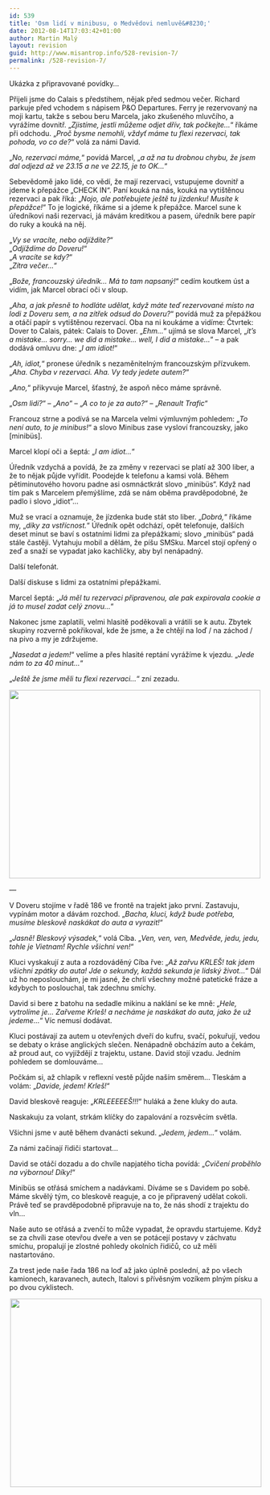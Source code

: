 ```yaml
---
id: 539
title: 'Osm lidí v minibusu, o Medvědovi nemluvě&#8230;'
date: 2012-08-14T17:03:42+01:00
author: Martin Malý
layout: revision
guid: http://www.misantrop.info/528-revision-7/
permalink: /528-revision-7/
---
```

Ukázka z připravované povídky&#8230;

<!--more-->

Přijeli jsme do Calais s předstihem, nějak před sedmou večer. Richard parkuje před vchodem s nápisem P&O Departures. Ferry je rezervovaný na moji kartu, takže s sebou beru Marcela, jako zkušeného mluvčího, a vyrážíme dovnitř. &#8222;_Zjistíme, jestli můžeme odjet dřív, tak počkejte&#8230;_&#8220; říkáme při odchodu. &#8222;_Proč bysme nemohli, vždyť máme tu flexi rezervaci, tak pohoda, vo co de?_&#8220; volá za námi David.

&#8222;_No, rezervaci máme,_&#8220; povídá Marcel, &#8222;_a až na tu drobnou chybu, že jsem dal odjezd až ve 23.15 a ne ve 22.15, je to OK&#8230;_&#8220;

Sebevědomě jako lidé, co vědí, že mají rezervaci, vstupujeme dovnitř a jdeme k přepážce &#8222;CHECK IN&#8220;. Paní kouká na nás, kouká na vytištěnou rezervaci a pak říká: &#8222;_Nojo, ale potřebujete ještě tu jízdenku! Musíte k přepážce!_&#8220; To je logické, říkáme si a jdeme k přepážce. Marcel sune k úředníkovi naši rezervaci, já mávám kreditkou a pasem, úředník bere papír do ruky a kouká na něj.

&#8222;_Vy se vracíte, nebo odjíždíte?_&#8220;  
&#8222;_Odjíždíme do Doveru!_&#8220;  
&#8222;_A vracíte se kdy?_&#8220;  
&#8222;_Zítra večer&#8230;_&#8220;

&#8222;_Bože, francouzský úředník&#8230; Má to tam napsaný!_&#8220; cedím koutkem úst a vidím, jak Marcel obrací oči v sloup.

&#8222;_Aha, a jak přesně to hodláte udělat, když máte teď rezervované místo na lodi z Doveru sem, a na zítřek odsud do Doveru?_&#8220; povídá muž za přepážkou a otáčí papír s vytištěnou rezervací. Oba na ni koukáme a vidíme: Čtvrtek: Dover to Calais, pátek: Calais to Dover. &#8222;_Ehm&#8230;_&#8220; ujímá se slova Marcel, &#8222;_it&#8217;s a mistake&#8230; sorry&#8230; we did a mistake&#8230; well, I did a mistake&#8230;_&#8220; &#8211; a pak dodává omluvu dne: &#8222;_I am idiot!_&#8220;

&#8222;_Ah, idiot,_&#8220; pronese úředník s nezaměnitelným francouzským přízvukem. &#8222;_Aha. Chyba v rezervaci. Aha. Vy tedy jedete autem?_&#8220;

&#8222;_Ano,_&#8220; přikyvuje Marcel, šťastný, že aspoň něco máme správně.

&#8222;_Osm lidí?_&#8220; &#8211; &#8222;_Ano_&#8220; &#8211; &#8222;_A co to je za auto?_&#8220; &#8211; &#8222;_Renault Trafic_&#8220;

Francouz strne a podívá se na Marcela velmi výmluvným pohledem: &#8222;_To není auto, to je minibus!_&#8220; a slovo Minibus zase vysloví francouzsky, jako [minibüs].

Marcel klopí oči a šeptá: &#8222;_I am idiot&#8230;_&#8220;

Úředník vzdychá a povídá, že za změny v rezervaci se platí až 300 liber, a že to nějak půjde vyřídit. Poodejde k telefonu a kamsi volá. Během pětiminutového hovoru padne asi osmnáctkrát slovo &#8222;minibüs&#8220;. Když nad tím pak s Marcelem přemýšlíme, zdá se nám oběma pravděpodobné, že padlo i slovo &#8222;idiot&#8220;&#8230;

Muž se vrací a oznamuje, že jízdenka bude stát sto liber. &#8222;_Dobrá,_&#8220; říkáme my, &#8222;_díky za vstřícnost._&#8220; Úředník opět odchází, opět telefonuje, dalších deset minut se baví s ostatními lidmi za přepážkami; slovo &#8222;minibüs&#8220; padá stále častěji. Vytahuju mobil a dělám, že píšu SMSku. Marcel stojí opřený o zeď a snaží se vypadat jako kachličky, aby byl nenápadný.

Další telefonát.

Další diskuse s lidmi za ostatními přepážkami.

Marcel šeptá: &#8222;_Já měl tu rezervaci připravenou, ale pak expirovala cookie a já to musel zadat celý znovu&#8230;_&#8220;

Nakonec jsme zaplatili, velmi hlasitě poděkovali a vrátili se k autu. Zbytek skupiny rozverně pokřikoval, kde že jsme, a že chtějí na loď / na záchod / na pivo a my je zdržujeme.

&#8222;_Nasedat a jedem!_&#8220; velíme a přes hlasité reptání vyrážíme k vjezdu. &#8222;_Jede nám to za 40 minut&#8230;_&#8220;

&#8222;_Ještě že jsme měli tu flexi rezervaci&#8230;_&#8220; zní zezadu.

<a href="http://www.misantrop.info/osm-lidi-v-minibusu-o-medvedovi-nemluve/wp_000089/" rel="attachment wp-att-535"><img class="aligncenter size-medium wp-image-535" title="WP_000089" src="http://www.misantrop.info/wp-content/uploads/2012/08/WP_000089-500x375.jpg" alt="" width="500" height="375" srcset="https://www.misantrop.info/wp-content/uploads/2012/08/WP_000089-500x375.jpg 500w, https://www.misantrop.info/wp-content/uploads/2012/08/WP_000089-200x150.jpg 200w, https://www.misantrop.info/wp-content/uploads/2012/08/WP_000089-1024x768.jpg 1024w, https://www.misantrop.info/wp-content/uploads/2012/08/WP_000089.jpg 1632w" sizes="(max-width: 500px) 100vw, 500px" /></a>

&#8212;

V Doveru stojíme v řadě 186 ve frontě na trajekt jako první. Zastavuju, vypínám motor a dávám rozchod. &#8222;_Bacha, kluci, když bude potřeba, musíme bleskově naskákat do auta a vyrazit!_&#8220;

&#8222;_Jasně! Bleskový výsadek,_&#8220; volá Cíba. &#8222;_Ven, ven, ven, Medvěde, jedu, jedu, tohle je Vietnam! Rychle všichni ven!_&#8220;

Kluci vyskakují z auta a rozdováděný Cíba řve: &#8222;_Až zařvu KRLEŠ! tak jdem všichni zpátky do auta! Jde o sekundy, každá sekunda je lidský život&#8230;_&#8220; Dál už ho neposlouchám, je mi jasné, že chrlí všechny možné patetické fráze a kdybych to poslouchal, tak zdechnu smíchy.

David si bere z batohu na sedadle mikinu a naklání se ke mně: &#8222;_Hele, vytrolíme je&#8230; Zařveme Krleš! a necháme je naskákat do auta, jako že už jedeme&#8230;_&#8220; Víc nemusí dodávat.

Kluci postávají za autem u otevřených dveří do kufru, svačí, pokuřují, vedou se debaty o kráse anglických slečen. Nenápadně obcházím auto a čekám, až proud aut, co vyjíždějí z trajektu, ustane. David stojí vzadu. Jedním pohledem se domlouváme&#8230;

Počkám si, až chlapík v reflexní vestě půjde naším směrem&#8230; Tleskám a volám: &#8222;_Davide, jedem! Krleš!_&#8220;

David bleskově reaguje: &#8222;_KRLEEEEEŠ!!!_&#8220; huláká a žene kluky do auta.

Naskakuju za volant, strkám klíčky do zapalování a rozsvěcím světla.

Všichni jsme v autě během dvanácti sekund. &#8222;_Jedem, jedem&#8230;_&#8220; volám.

Za námi začínají řidiči startovat&#8230;

David se otáčí dozadu a do chvíle napjatého ticha povídá: &#8222;_Cvičení proběhlo na výbornou! Díky!_&#8220;

Minibüs se otřásá smíchem a nadávkami. Díváme se s Davidem po sobě. Máme skvělý tým, co bleskově reaguje, a co je připravený udělat cokoli. Právě teď se pravděpodobně připravuje na to, že nás shodí z trajektu do vln&#8230;

Naše auto se otřásá a zvenčí to může vypadat, že opravdu startujeme. Když se za chvíli zase otevřou dveře a ven se potácejí postavy v záchvatu smíchu, propalují je zlostné pohledy okolních řidičů, co už měli nastartováno.

Za trest jede naše řada 186 na loď až jako úplně poslední, až po všech kamionech, karavanech, autech, Italovi s přívěsným vozíkem plným písku a po dvou cyklistech.

<p style="text-align: center;">
  <a href="http://www.misantrop.info/osm-lidi-v-minibusu-o-medvedovi-nemluve/wp_000081/" rel="attachment wp-att-534"><img class="aligncenter" title="Dover" src="http://www.misantrop.info/wp-content/uploads/2012/08/WP_000081-500x375.jpg" alt="" width="500" height="375" /></a>
</p>